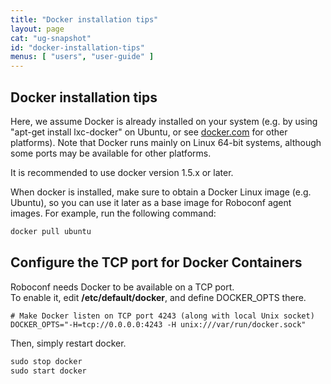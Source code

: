 ```yaml
---
title: "Docker installation tips"
layout: page
cat: "ug-snapshot"
id: "docker-installation-tips"
menus: [ "users", "user-guide" ]
---
```


## Docker installation tips

Here, we assume Docker is already installed on your system (e.g. by using "apt-get install lxc-docker" on Ubuntu, or see 
[docker.com](http://docker.com) for other platforms). Note that Docker runs mainly on Linux 64-bit systems, although some 
ports may be available for other platforms.

It is recommended to use docker version 1.5.x or later.

When docker is installed, make sure to obtain a Docker Linux image (e.g. Ubuntu), so you can use it later as a base image for Roboconf agent images. For example, run the following command:

```tcl
docker pull ubuntu
```


## Configure the TCP port for Docker Containers

Roboconf needs Docker to be available on a TCP port.  
To enable it, edit **/etc/default/docker**, and define DOCKER\_OPTS there.

``` properties
# Make Docker listen on TCP port 4243 (along with local Unix socket)
DOCKER_OPTS="-H=tcp://0.0.0.0:4243 -H unix:///var/run/docker.sock"
```

Then, simply restart docker.

```tcl
sudo stop docker
sudo start docker
```
